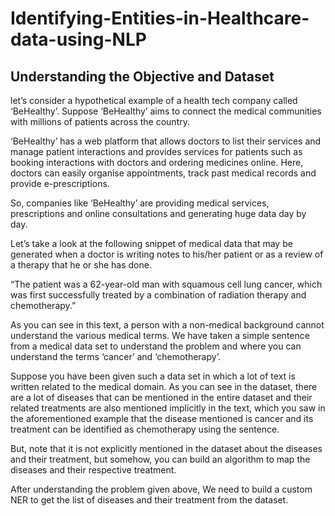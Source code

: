 # Identifying-Entities-in-Healthcare-data-using-NLP

## Understanding the Objective and Dataset


let’s consider a hypothetical example of a health tech company called ‘BeHealthy’. Suppose ‘BeHealthy’ aims to connect the medical communities with millions of patients across the country. 

‘BeHealthy’ has a web platform that allows doctors to list their services and manage patient interactions and provides services for patients such as booking interactions with doctors and ordering medicines online. Here, doctors can easily organise appointments, track past medical records and provide e-prescriptions.

 So, companies like ‘BeHealthy’ are providing medical services, prescriptions and online consultations and generating huge data day by day.
 
 Let’s take a look at the following snippet of medical data that may be generated when a doctor is writing notes to his/her patient or as a review of a therapy that he or she has done.

 “The patient was a 62-year-old man with squamous cell lung cancer, which was first successfully treated by a combination of radiation therapy and chemotherapy.”

 As you can see in this text, a person with a non-medical background cannot understand the various medical terms. We have taken a simple sentence from a medical data set to understand the problem and where you can understand the terms ‘cancer’ and ‘chemotherapy’. 
 
 Suppose you have been given such a data set in which a lot of text is written related to the medical domain. As you can see in the dataset, there are a lot of diseases that can be mentioned in the entire dataset and their related treatments are also mentioned implicitly in the text, which you saw in the aforementioned example that the disease mentioned is cancer and its treatment can be identified as chemotherapy using the sentence.

 But, note that it is not explicitly mentioned in the dataset about the diseases and their treatment, but somehow, you can build an algorithm to map the diseases and their respective treatment.

After understanding the problem given above, We need to build a custom NER to get the list of diseases and their treatment from the dataset.

 

